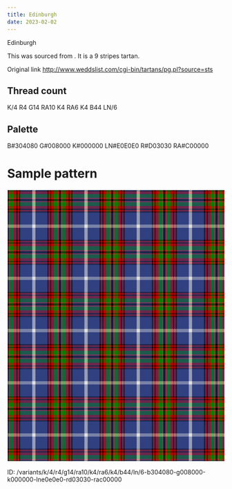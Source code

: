 ```yaml
---
title: Edinburgh
date: 2023-02-02
---
```

Edinburgh

This was sourced from <no value>.  It is a 9 stripes tartan.

Original link http://www.weddslist.com/cgi-bin/tartans/pg.pl?source=sts

## Thread count
K/4 R4 G14 RA10 K4 RA6 K4 B44 LN/6

## Palette
B#304080 G#008000 K#000000 LN#E0E0E0 R#D03030 RA#C00000

# Sample pattern

![Tartan detail](tartan.png "K/4 R4 G14 RA10 K4 RA6 K4 B44 LN/6 tartan")

ID: /variants/k/4/r4/g14/ra10/k4/ra6/k4/b44/ln/6-b304080-g008000-k000000-lne0e0e0-rd03030-rac00000